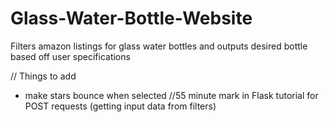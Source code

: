 # Glass-Water-Bottle-Website
Filters amazon listings for glass water bottles and outputs desired bottle based off user specifications


// Things to add
- make stars bounce when selected
//55 minute mark in Flask tutorial for POST requests (getting input data from filters)